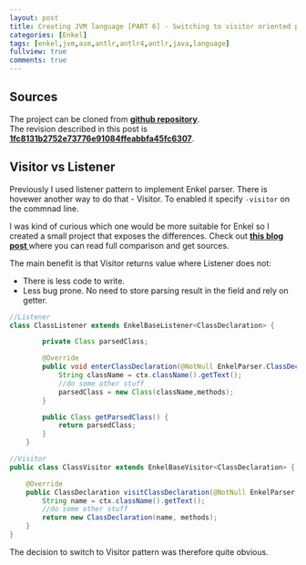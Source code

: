 ```yaml
---
layout: post
title: Creating JVM language [PART 6] - Switching to visitor oriented parsing
categories: [Enkel]
tags: [enkel,jvm,asm,antlr,antlr4,antlr,java,language]
fullview: true
comments: true
---
```

## Sources

The project can be cloned from **[github repository](https://github.com/JakubDziworski/Enkel-JVM-language)**.  
The revision described in this post is **[1fc8131b2752e73776e91084ffeabbfa45fc6307](https://github.com/JakubDziworski/Enkel-JVM-language/tree/1fc8131b2752e73776e91084ffeabbfa45fc6307)**.

## Visitor vs Listener

Previously I used listener pattern to implement Enkel parser.
There is hovewer another way to do that - Visitor. To enabled it specify ```-visitor``` on the commnad line.

I was kind of curious which one would be more suitable for Enkel so I created a small project that exposes the differences.
Check out **[this blog post ](http://jakubdziworski.github.io/java/2016/04/01/antlr_visitor_vs_listener.html)** where you can read full comparison and get sources.

The main benefit is that Visitor returns value where Listener does not:

* There is less code to write.
* Less bug prone. No need to store parsing result in the field and rely on getter.


```java
//Listener
class ClassListener extends EnkelBaseListener<ClassDeclaration> {

        private Class parsedClass;

        @Override
        public void enterClassDeclaration(@NotNull EnkelParser.ClassDeclarationContext ctx) {
            String className = ctx.className().getText();
            //do some other stuff
            parsedClass = new Class(className,methods);
        }

        public Class getParsedClass() {
            return parsedClass;
        }
    }
```

```java
//Visitor
public class ClassVisitor extends EnkelBaseVisitor<ClassDeclaration> {

    @Override
    public ClassDeclaration visitClassDeclaration(@NotNull EnkelParser.ClassDeclarationContext ctx) {
        String name = ctx.className().getText();
        //do some other stuff
        return new ClassDeclaration(name, methods);
    }
}
```

The decision to switch to Visitor pattern was therefore quite obvious.